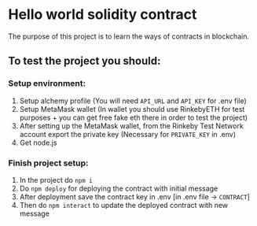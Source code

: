 # Hello world solidity contract

The purpose of this project is to learn the ways of contracts in blockchain.

## To test the project you should:

### Setup environment:

1. Setup alchemy profile (You will need `API_URL` and `API_KEY` for .env file)
2. Setup MetaMask wallet (In wallet you should use RinkebyETH for test purposes + you can get free fake eth there in order to test the project)
3. After setting up the MetaMask wallet, from the Rinkeby Test Network account export the private key (Necessary for `PRIVATE_KEY` in .env)
4. Get node.js

### Finish project setup:

1. In the project do `npm i`
2. Do `npm deploy` for deploying the contract with initial message
3. After deployment save the contract key in .env [in .env file -> `CONTRACT`]
4. Then do `npm interact` to update the deployed contract with new message